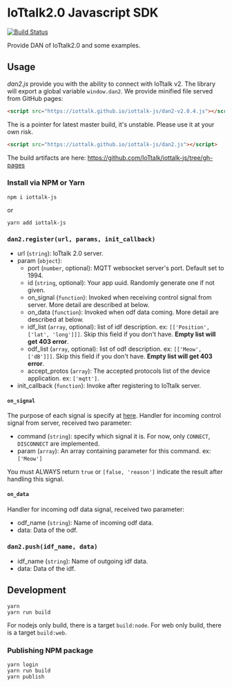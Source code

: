# IoTtalk2.0 Javascript SDK

[![Build Status](https://travis-ci.com/IoTtalk/iottalk-js.svg?branch=master)](https://travis-ci.com/IoTtalk/iottalk-js)

Provide DAN of IoTtalk2.0 and some examples.


## Usage

_dan2.js_ provide you with the ability to connect with IoTtalk v2.
The library will export a global variable `window.dan2`.
We provide minified file served from GitHub pages:

```html
<script src="https://iottalk.github.io/iottalk-js/dan2-v2.0.4.js"></script>
```

The is a pointer for latest master build, it's unstable.
Please use it at your own risk.
```html
<script src="https://iottalk.github.io/iottalk-js/dan2.js"></script>
```

The build artifacts are here: https://github.com/IoTtalk/iottalk-js/tree/gh-pages

### Install via NPM or Yarn

```
npm i iottalk-js
```

or

```
yarn add iottalk-js
```

### `dan2.register(url, params, init_callback)`

- url (`string`): IoTtalk 2.0 server.
- param (`object`):
    - port (`number`, optional): MQTT websocket server's port. Default set to 1994.
    - id (`string`, optional): Your app uuid. Randomly generate one if not given.
    - on_signal (`function`): Invoked when receiving control signal from server. More detail are described at below.
    - on_data (`function`): Invoked when odf data coming. More detail are described at below.
    - idf_list (`array`, optional): list of idf description. ex: `[['Position', ['lat', 'long']]]`. Skip this field if you don't have. __Empty list will get 403 error__.
    - odf_list (`array`, optional): list of odf description. ex: `[['Meow', ['dB']]]`. Skip this field if you don't have. __Empty list will get 403 error__.
    - accept_protos (`array`): The accepted protocols list of the device application. ex: `['mqtt']`.
- init_callback (`function`): Invoke after registering to IoTtalk server.

#### `on_signal`
The purpose of each signal is specify at [here](http://iottalk-spec.readthedocs.io/en/latest/protos/res_control_proto.html#control-signal).
Handler for incoming control signal from server, received two parameter:
- command (`string`): specify which signal it is. For now, only `CONNECT`, `DISCONNECT` are implemented.
- param (`array`): An array containing parameter for this command. ex: `['Meow']`

You must ALWAYS return `true` or `[false, 'reason']` indicate the result after handling this signal.

#### `on_data`
Handler for incoming odf data signal, received two parameter:
- odf_name (`string`): Name of incoming odf data.
- data: Data of the odf.

### `dan2.push(idf_name, data)`

- idf_name (`string`): Name of outgoing idf data.
- data: Data of the idf.

## Development

```
yarn
yarn run build
```

For nodejs only build, there is a target `build:node`.
For web only build, there is a target `build:web`.

### Publishing NPM package

```
yarn login
yarn run build
yarn publish
```
